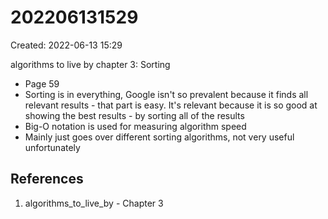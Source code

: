 # 202206131529
Created: 2022-06-13 15:29

algorithms to live by chapter 3: Sorting
- Page 59
- Sorting is in everything, Google isn't so prevalent because it finds all relevant results - that part is easy. It's relevant because it is so good at showing the best results - by sorting all of the results
- Big-O notation is used for measuring algorithm speed
- Mainly just goes over different sorting algorithms, not very useful unfortunately

## References
1. algorithms_to_live_by - Chapter 3